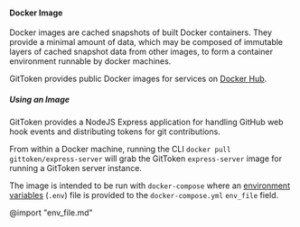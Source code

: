 #### Docker Image

Docker images are cached snapshots of built Docker containers. They provide a minimal amount of data, which may be composed of immutable layers of cached snapshot data from other images, to form a container environment runnable by docker machines.

GitToken provides public Docker images for services on [Docker Hub](https://hub.docker.com/r/gittoken/).

##### Using an Image

GitToken provides a NodeJS Express application for handling GitHub web hook events and distributing tokens for git contributions.

From within a Docker machine, running the CLI `docker pull gittoken/express-server` will grab the GitToken `express-server` image for running a GitToken server instance.

The image is intended to be run with `docker-compose` where an [environment variables](https://docs.docker.com/compose/environment-variables/) (`.env`) file is provided to the `docker-compose.yml` `env_file` field.

@import "env_file.md"
